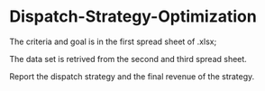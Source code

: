 # Dispatch-Strategy-Optimization

The criteria and goal is in the first spread sheet of .xlsx;

The data set is retrived from the second and third spread sheet.

Report the dispatch strategy and the final revenue of the strategy.

